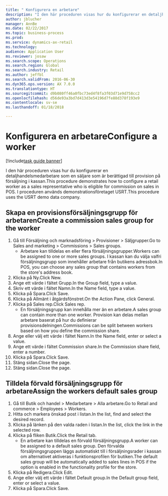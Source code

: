 ```yaml
--- 
title: " Konfigurera en arbetare"
description: "I den här proceduren visas hur du konfigurerar en detaljhandelsmedarbetare som en säljare som är berättigad till provision på försäljning i kassan."
author: jblucher
manager: AnnBe
ms.date: 02/22/2017
ms.topic: business-process
ms.prod: 
ms.service: dynamics-ax-retail
ms.technology: 
audience: Application User
ms.reviewer: josaw
ms.search.scope: Operations
ms.search.region: Global
ms.search.industry: Retail
ms.author: jeffbl
ms.search.validFrom: 2016-06-30
ms.dyn365.ops.version: AX 7.0.0
ms.translationtype: HT
ms.sourcegitcommit: d9b080ff46a0fbc73ed4f8fa3f03d71e9d758cc2
ms.openlocfilehash: d56de93a3bd7d413d3e54196d7fe88d378f193e9
ms.contentlocale: sv-se
ms.lasthandoff: 01/18/2018

---
```

# <a name="configure-a-worker"></a><span data-ttu-id="35838-103"> Konfigurera en arbetare</span><span class="sxs-lookup"><span data-stu-id="35838-103">Configure a worker</span></span>

[!include[task guide banner](../includes/task-guide-banner.md)]

<span data-ttu-id="35838-104">I den här proceduren visas hur du konfigurerar en detaljhandelsmedarbetare som en säljare som är berättigad till provision på försäljning i kassan.</span><span class="sxs-lookup"><span data-stu-id="35838-104">This procedure demonstrates how to configure a retail worker as a sales representative who is eligible for commission on sales in POS.</span></span> <span data-ttu-id="35838-105">I proceduren används demonstrationsföretaget USRT.</span><span class="sxs-lookup"><span data-stu-id="35838-105">This procedure uses the USRT demo data company.</span></span>


## <a name="create-a-commission-sales-group-for-the-worker"></a><span data-ttu-id="35838-106">Skapa en provisionsförsäljningsgrupp för arbetaren</span><span class="sxs-lookup"><span data-stu-id="35838-106">Create a commission sales group for the worker</span></span>
1. <span data-ttu-id="35838-107">Gå till Försäljning och marknadsföring > Provisioner > Säljgrupper.</span><span class="sxs-lookup"><span data-stu-id="35838-107">Go to Sales and marketing > Commissions > Sales groups.</span></span>
    * <span data-ttu-id="35838-108">Arbetare kan tilldelas en eller flera försäljningsgrupper.</span><span class="sxs-lookup"><span data-stu-id="35838-108">Workers can be assigned to one or more sales groups.</span></span> <span data-ttu-id="35838-109">I kassan kan du välja valfri försäljningsgrupp som innehåller arbetare från butikens adressbok.</span><span class="sxs-lookup"><span data-stu-id="35838-109">In POS, you can choose any sales group that contains workers from the store's address book.</span></span>  
2. <span data-ttu-id="35838-110">Klicka på Ny.</span><span class="sxs-lookup"><span data-stu-id="35838-110">Click New.</span></span>
3. <span data-ttu-id="35838-111">Ange ett värde i fältet Grupp.</span><span class="sxs-lookup"><span data-stu-id="35838-111">In the Group field, type a value.</span></span>
4. <span data-ttu-id="35838-112">Skriv ett värde i fältet Namn.</span><span class="sxs-lookup"><span data-stu-id="35838-112">In the Name field, type a value.</span></span>
5. <span data-ttu-id="35838-113">Klicka på Spara.</span><span class="sxs-lookup"><span data-stu-id="35838-113">Click Save.</span></span>
6. <span data-ttu-id="35838-114">Klicka på Allmänt i åtgärdsfönstret.</span><span class="sxs-lookup"><span data-stu-id="35838-114">On the Action Pane, click General.</span></span>
7. <span data-ttu-id="35838-115">Klicka på Sales rep.</span><span class="sxs-lookup"><span data-stu-id="35838-115">Click Sales rep.</span></span>
    * <span data-ttu-id="35838-116">En försäljningsgrupp kan innehålla mer än en arbetare.</span><span class="sxs-lookup"><span data-stu-id="35838-116">A sales group can contain more than one worker.</span></span> <span data-ttu-id="35838-117">Provision kan delas mellan arbetare baserat på hur du definierar provisionsdelningen.</span><span class="sxs-lookup"><span data-stu-id="35838-117">Commissions can be split between workers based on how you define the commission share.</span></span>  
8. <span data-ttu-id="35838-118">Ange eller välj ett värde i fältet Namn.</span><span class="sxs-lookup"><span data-stu-id="35838-118">In the Name field, enter or select a value.</span></span>
9. <span data-ttu-id="35838-119">Ange ett värde i fältet Commission share.</span><span class="sxs-lookup"><span data-stu-id="35838-119">In the Commission share field, enter a number.</span></span>
10. <span data-ttu-id="35838-120">Klicka på Spara.</span><span class="sxs-lookup"><span data-stu-id="35838-120">Click Save.</span></span>
11. <span data-ttu-id="35838-121">Stäng sidan.</span><span class="sxs-lookup"><span data-stu-id="35838-121">Close the page.</span></span>
12. <span data-ttu-id="35838-122">Stäng sidan.</span><span class="sxs-lookup"><span data-stu-id="35838-122">Close the page.</span></span>

## <a name="assign-the-workers-default-sales-group"></a><span data-ttu-id="35838-123">Tilldela förvald försäljningsgrupp för arbetare</span><span class="sxs-lookup"><span data-stu-id="35838-123">Assign the workers default sales group</span></span>
1. <span data-ttu-id="35838-124">Gå till Butik och handel > Medarbetare > Alla arbetare.</span><span class="sxs-lookup"><span data-stu-id="35838-124">Go to Retail and commerce > Employees > Workers.</span></span>
2. <span data-ttu-id="35838-125">Hitta och markera önskad post i listan.</span><span class="sxs-lookup"><span data-stu-id="35838-125">In the list, find and select the desired record.</span></span>
3. <span data-ttu-id="35838-126">Klicka på länken på den valda raden i listan.</span><span class="sxs-lookup"><span data-stu-id="35838-126">In the list, click the link in the selected row.</span></span>
4. <span data-ttu-id="35838-127">Klicka på fliken Butik.</span><span class="sxs-lookup"><span data-stu-id="35838-127">Click the Retail tab.</span></span>
    * <span data-ttu-id="35838-128">En arbetare kan tilldelas en förvald försäljningsgrupp.</span><span class="sxs-lookup"><span data-stu-id="35838-128">A worker can be assigned to a default sales group.</span></span> <span data-ttu-id="35838-129">Den förvalda försäljningsgruppen läggs automatiskt till i försäljningsrader i kassan om alternativet aktiveras i funktionsprofilen för butiken.</span><span class="sxs-lookup"><span data-stu-id="35838-129">The default sales group will be automatically added to sales lines in POS if the option is enabled in the functionality profile for the store.</span></span>  
5. <span data-ttu-id="35838-130">Klicka på Redigera.</span><span class="sxs-lookup"><span data-stu-id="35838-130">Click Edit.</span></span>
6. <span data-ttu-id="35838-131">Ange eller välj ett värde i fältet Default group.</span><span class="sxs-lookup"><span data-stu-id="35838-131">In the Default group field, enter or select a value.</span></span>
7. <span data-ttu-id="35838-132">Klicka på Spara.</span><span class="sxs-lookup"><span data-stu-id="35838-132">Click Save.</span></span>


